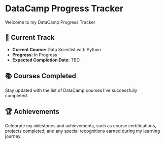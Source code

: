 # DataCamp Progress Tracker

Welcome to my DataCamp Progress Tracker

## 🏃 Current Track
- **Current Course:** Data Scientist with Python
- **Progress:** In Progress
- **Expected Completion Date:** TBD

## 📚 Courses Completed
Stay updated with the list of DataCamp courses I've successfully completed.

## 🏆 Achievements
Celebrate my milestones and achievements, such as course certifications, projects completed, and any special recognitions earned during my learning journey.

